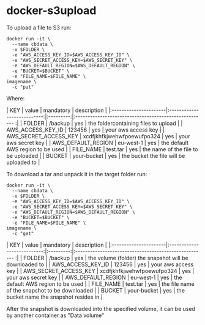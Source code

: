 docker-s3upload
===============

To upload a file to S3 run:

```
docker run -it \
  --name cbdata \
  -v $FOLDER \
  -e "AWS_ACCESS_KEY_ID=$AWS_ACCESS_KEY_ID" \
  -e "AWS_SECRET_ACCESS_KEY=$AWS_SECRET_KEY" \
  -e "AWS_DEFAULT_REGION=$AWS_DEFAULT_REGION" \
  -e "BUCKET=$BUCKET" \
  -e "FILE_NAME=$FILE_NAME" \
imagename \
  -c "put"
```

Where:


| KEY                   | value                       | mandatory | description                                            |
|:----------------------|:---------------------------:|:---------:|:----------------------------------------------------- :|
| FOLDER                | /backup                     | yes       | the foldercontaining files to upload                   |
| AWS_ACCESS_KEY_ID     | 123456                      | yes       | your aws access key                                    |
| AWS_SECRET_ACCESS_KEY | xcdfjkhfkjwehwfpoewufpo324  | yes       | your aws secret key                                    |
| AWS_DEFAULT_REGION    | eu-west-1                   | yes       | the default AWS region to be used                      |
| FILE_NAME             | test.tar                    | yes       | the name of the file to be uploaded                    |
| BUCKET                | your-bucket                 | yes       | the bucket the file will be uploaded to                |


To download a tar and unpack it in the target folder run:

```
docker run -it \
  --name cbdata \
  -v $FOLDER \
  -e "AWS_ACCESS_KEY_ID=$AWS_ACCESS_KEY_ID" \
  -e "AWS_SECRET_ACCESS_KEY=$AWS_SECRET_KEY" \
  -e "AWS_DEFAULT_REGION=$AWS_DEFAULT_REGION" \
  -e "BUCKET=$BUCKET" \
  -e "FILE_NAME=$FILE_NAME" \
imagename \
  -c "get"
```

| KEY                   | value                       | mandatory | description                                            |
|:----------------------|:---------------------------:|:---------:|:----------------------------------------------------- :|
| FOLDER                | /backup                     | yes       | the volume (folder) the snapshot will be downloaded to |
| AWS_ACCESS_KEY_ID     | 123456                      | yes       | your aws access key                                    |
| AWS_SECRET_ACCESS_KEY | xcdfjkhfkjwehwfpoewufpo324  | yes       | your aws secret key                                    |
| AWS_DEFAULT_REGION    | eu-west-1                   | yes       | the default AWS region to be used                      |
| FILE_NAME             | test.tar                    | yes       | the file name of the snapshot to be downloaded         |
| BUCKET                | your-bucket                 | yes       | the bucket name the snapshot resides in                |

After the snapshot is downloaded into the specified volume, it can be used by another container as  "Data volume"
